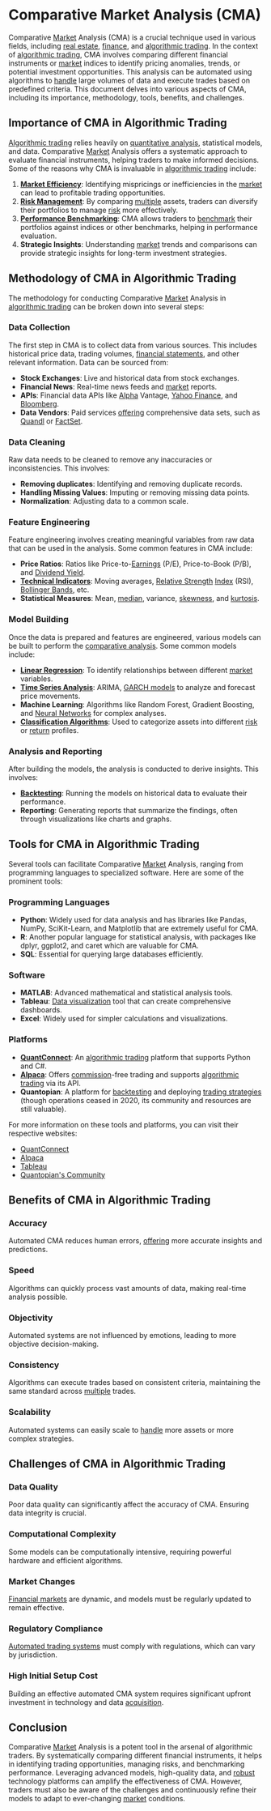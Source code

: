 # Comparative Market Analysis (CMA)

Comparative [Market](../m/market.md) Analysis (CMA) is a crucial technique used in various fields, including [real estate](../r/real_estate.md), [finance](../f/finance.md), and [algorithmic trading](../a/accountability.md). In the context of [algorithmic trading](../a/accountability.md), CMA involves comparing different financial instruments or [market](../m/market.md) indices to identify pricing anomalies, trends, or potential investment opportunities. This analysis can be automated using algorithms to [handle](../h/handle.md) large volumes of data and execute trades based on predefined criteria. This document delves into various aspects of CMA, including its importance, methodology, tools, benefits, and challenges.

## Importance of CMA in Algorithmic Trading

[Algorithmic trading](../a/accountability.md) relies heavily on [quantitative analysis](../q/quantitative_analysis.md), statistical models, and data. Comparative [Market](../m/market.md) Analysis offers a systematic approach to evaluate financial instruments, helping traders to make informed decisions. Some of the reasons why CMA is invaluable in [algorithmic trading](../a/accountability.md) include:

1. **[Market Efficiency](../m/market_efficiency.md)**: Identifying mispricings or inefficiencies in the [market](../m/market.md) can lead to profitable trading opportunities.
2. **[Risk Management](../r/risk_management.md)**: By comparing [multiple](../m/multiple.md) assets, traders can diversify their portfolios to manage [risk](../r/risk.md) more effectively.
3. **[Performance Benchmarking](../p/performance_benchmarking.md)**: CMA allows traders to [benchmark](../b/benchmark.md) their portfolios against indices or other benchmarks, helping in performance evaluation.
4. **Strategic Insights**: Understanding [market](../m/market.md) trends and comparisons can provide strategic insights for long-term investment strategies.

## Methodology of CMA in Algorithmic Trading

The methodology for conducting Comparative [Market](../m/market.md) Analysis in [algorithmic trading](../a/accountability.md) can be broken down into several steps:

### Data Collection

The first step in CMA is to collect data from various sources. This includes historical price data, trading volumes, [financial statements](../f/financial_statements.md), and other relevant information. Data can be sourced from:

- **Stock Exchanges**: Live and historical data from stock exchanges.
- **Financial News**: Real-time news feeds and [market](../m/market.md) reports.
- **APIs**: Financial data APIs like [Alpha](../a/alpha.md) Vantage, [Yahoo Finance](../y/yahoo_finance.md), and [Bloomberg](../b/bloomberg.md).
- **Data Vendors**: Paid services [offering](../o/offering.md) comprehensive data sets, such as [Quandl](../q/quandl.md) or [FactSet](../f/factset.md).

### Data Cleaning

Raw data needs to be cleaned to remove any inaccuracies or inconsistencies. This involves:

- **Removing duplicates**: Identifying and removing duplicate records.
- **Handling Missing Values**: Imputing or removing missing data points.
- **Normalization**: Adjusting data to a common scale.

### Feature Engineering

Feature engineering involves creating meaningful variables from raw data that can be used in the analysis. Some common features in CMA include:

- **Price Ratios**: Ratios like Price-to-[Earnings](../e/earnings.md) (P/E), Price-to-Book (P/B), and [Dividend Yield](../d/dividend_yield.md).
- **[Technical Indicators](../t/technical_indicator.md)**: Moving averages, [Relative Strength](../r/relative_strength.md) [Index](../i/index.md) (RSI), [Bollinger Bands](../b/bollinger_band.md), etc.
- **Statistical Measures**: Mean, [median](../m/median.md), variance, [skewness](../s/skewness.md), and [kurtosis](../k/kurtosis.md).

### Model Building

Once the data is prepared and features are engineered, various models can be built to perform the [comparative analysis](../c/comparative_analysis.md). Some common models include:

- **[Linear Regression](../l/linear_regression.md)**: To identify relationships between different [market](../m/market.md) variables.
- **[Time Series Analysis](../t/time_series_analysis.md)**: ARIMA, [GARCH models](../g/garch_models.md) to analyze and forecast price movements.
- **Machine Learning**: Algorithms like Random Forest, Gradient Boosting, and [Neural Networks](../n/neural_networks_in_trading.md) for complex analyses.
- **[Classification Algorithms](../c/classification_algorithms.md)**: Used to categorize assets into different [risk](../r/risk.md) or [return](../r/return.md) profiles.

### Analysis and Reporting

After building the models, the analysis is conducted to derive insights. This involves:

- **[Backtesting](../b/backtesting.md)**: Running the models on historical data to evaluate their performance.
- **Reporting**: Generating reports that summarize the findings, often through visualizations like charts and graphs.

## Tools for CMA in Algorithmic Trading

Several tools can facilitate Comparative [Market](../m/market.md) Analysis, ranging from programming languages to specialized software. Here are some of the prominent tools:

### Programming Languages

- **Python**: Widely used for data analysis and has libraries like Pandas, NumPy, SciKit-Learn, and Matplotlib that are extremely useful for CMA.
- **R**: Another popular language for statistical analysis, with packages like dplyr, ggplot2, and caret which are valuable for CMA.
- **SQL**: Essential for querying large databases efficiently.

### Software

- **MATLAB**: Advanced mathematical and statistical analysis tools.
- **Tableau**: [Data visualization](../d/data_visualization.md) tool that can create comprehensive dashboards.
- **Excel**: Widely used for simpler calculations and visualizations.

### Platforms

- **[QuantConnect](../q/quantconnect.md)**: An [algorithmic trading](../a/accountability.md) platform that supports Python and C#.
- **[Alpaca](../a/alpaca.md)**: Offers [commission](../c/commission.md)-free trading and supports [algorithmic trading](../a/accountability.md) via its API.
- **Quantopian**: A platform for [backtesting](../b/backtesting.md) and deploying [trading strategies](../t/trading_strategies.md) (though operations ceased in 2020, its community and resources are still valuable).

For more information on these tools and platforms, you can visit their respective websites:

- [QuantConnect](https://www.quantconnect.com/)
- [Alpaca](https://alpaca.markets/)
- [Tableau](https://www.tableau.com/)
- [Quantopian's Community](https://www.quantopian.com/posts)

## Benefits of CMA in Algorithmic Trading

### Accuracy

Automated CMA reduces human errors, [offering](../o/offering.md) more accurate insights and predictions.

### Speed

Algorithms can quickly process vast amounts of data, making real-time analysis possible.

### Objectivity

Automated systems are not influenced by emotions, leading to more objective decision-making.

### Consistency

Algorithms can execute trades based on consistent criteria, maintaining the same standard across [multiple](../m/multiple.md) trades.

### Scalability

Automated systems can easily scale to [handle](../h/handle.md) more assets or more complex strategies.

## Challenges of CMA in Algorithmic Trading

### Data Quality

Poor data quality can significantly affect the accuracy of CMA. Ensuring data integrity is crucial.

### Computational Complexity

Some models can be computationally intensive, requiring powerful hardware and efficient algorithms.

### Market Changes

[Financial markets](../f/financial_market.md) are dynamic, and models must be regularly updated to remain effective.

### Regulatory Compliance

[Automated trading systems](../a/automated_trading_systems.md) must comply with regulations, which can vary by jurisdiction.

### High Initial Setup Cost

Building an effective automated CMA system requires significant upfront investment in technology and data [acquisition](../a/acquisition.md).

## Conclusion

Comparative [Market](../m/market.md) Analysis is a potent tool in the arsenal of algorithmic traders. By systematically comparing different financial instruments, it helps in identifying trading opportunities, managing risks, and benchmarking performance. Leveraging advanced models, high-quality data, and [robust](../r/robust.md) technology platforms can amplify the effectiveness of CMA. However, traders must also be aware of the challenges and continuously refine their models to adapt to ever-changing [market](../m/market.md) conditions.